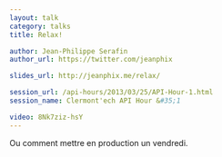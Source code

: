 ```yaml
---
layout: talk
category: talks
title: Relax!

author: Jean-Philippe Serafin
author_url: https://twitter.com/jeanphix

slides_url: http://jeanphix.me/relax/

session_url: /api-hours/2013/03/25/API-Hour-1.html
session_name: Clermont'ech API Hour &#35;1

video: 8Nk7ziz-hsY
---
```


Ou comment mettre en production un vendredi.
